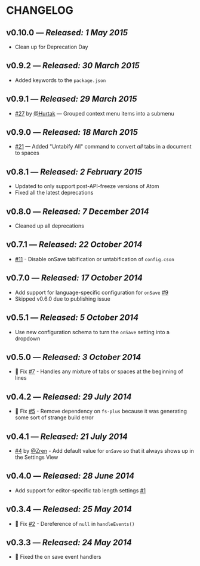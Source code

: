 # CHANGELOG

## **v0.10.0** &mdash; *Released: 1 May 2015*

* Clean up for Deprecation Day

## **v0.9.2** &mdash; *Released: 30 March 2015*

* Added keywords to the `package.json`

## **v0.9.1** &mdash; *Released: 29 March 2015*

* [#27](https://github.com/lee-dohm/tabs-to-spaces/pull/27) by [@Hurtak](https://github.com/Hurtak) &mdash; Grouped context menu items into a submenu

## **v0.9.0** &mdash; *Released: 18 March 2015*

* [#21](https://github.com/lee-dohm/tabs-to-spaces/issues/21) &mdash; Added "Untabify All" command to convert *all* tabs in a document to spaces

## **v0.8.1** &mdash; *Released: 2 February 2015*

* Updated to only support post-API-freeze versions of Atom
* Fixed all the latest deprecations

## **v0.8.0** &mdash; *Released: 7 December 2014*

* Cleaned up all deprecations

## **v0.7.1** &mdash; *Released: 22 October 2014*

* [#11](https://github.com/lee-dohm/tabs-to-spaces/issues/11) - Disable onSave tabification or untabification of `config.cson`

## **v0.7.0** &mdash; *Released: 17 October 2014*

* Add support for language-specific configuration for `onSave` [#9](https://github.com/lee-dohm/tabs-to-spaces/issues/9)
* Skipped v0.6.0 due to publishing issue

## **v0.5.1** &mdash; *Released: 5 October 2014*

* Use new configuration schema to turn the `onSave` setting into a dropdown

## **v0.5.0** &mdash; *Released: 3 October 2014*

* :bug: Fix [#7](https://github.com/lee-dohm/tabs-to-spaces/issues/7) - Handles any mixture of tabs or spaces at the beginning of lines

## **v0.4.2** &mdash; *Released: 29 July 2014*

* :bug: Fix [#5](https://github.com/lee-dohm/tabs-to-spaces/issues/5) - Remove dependency on `fs-plus` because it was generating some sort of strange build error

## **v0.4.1** &mdash; *Released: 21 July 2014*

* [#4](https://github.com/lee-dohm/tabs-to-spaces/pull/4) by [@Zren](https://github.com/Zren) - Add default value for `onSave` so that it always shows up in the Settings View

## **v0.4.0** &mdash; *Released: 28 June 2014*

* Add support for editor-specific tab length settings [#1](https://github.com/lee-dohm/tabs-to-spaces/issues/1)

## **v0.3.4** &mdash; *Released: 25 May 2014*

* :bug: Fix [#2](https://github.com/lee-dohm/tabs-to-spaces/issues/2) - Dereference of `null` in `handleEvents()`

## **v0.3.3** &mdash; *Released: 24 May 2014*

* :bug: Fixed the on save event handlers
